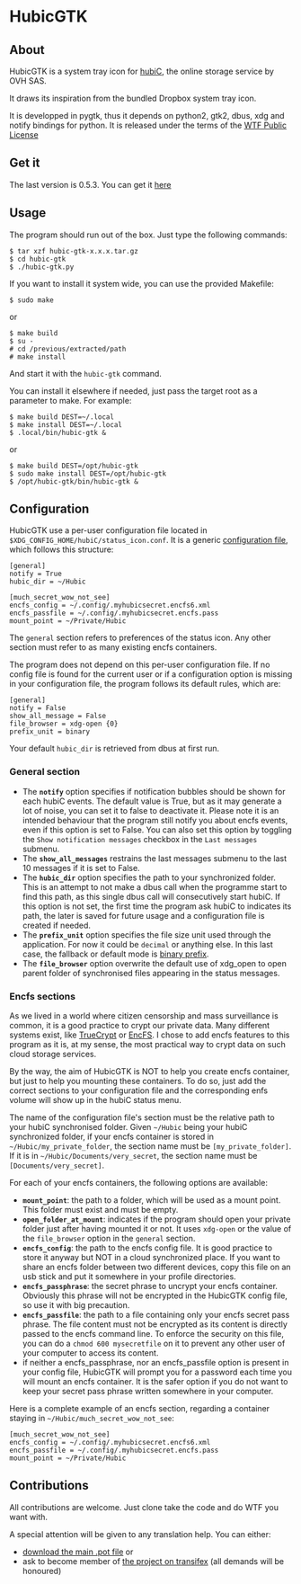 HubicGTK
========

About
-----

HubicGTK is a system tray icon for [hubiC](https://www.hubic.com),
the online storage service by OVH SAS.

It draws its inspiration from the bundled Dropbox system tray icon.

It is developped in pygtk, thus it depends on python2, gtk2, dbus, xdg
and notify bindings for python. It is released under the terms of the
[WTF Public License](http://www.wtfpl.net/)

Get it
------

The last version is 0.5.3. You can get it [here](https://projects.depar.is/hubic-gtk/raw/archlinux/hubic-gtk-0.5.3.tar.gz?name=a363b835a1)

Usage
-----

The program should run out of the box. Just type the following
commands:

    $ tar xzf hubic-gtk-x.x.x.tar.gz
    $ cd hubic-gtk
    $ ./hubic-gtk.py

If you want to install it system wide, you can use the provided
Makefile:

    $ sudo make

or

    $ make build
    $ su -
    # cd /previous/extracted/path
    # make install

And start it with the `hubic-gtk` command.

You can install it elsewhere if needed, just pass the target root as a
parameter to make. For example:

    $ make build DEST=~/.local
    $ make install DEST=~/.local
    $ .local/bin/hubic-gtk &

or

    $ make build DEST=/opt/hubic-gtk
    $ sudo make install DEST=/opt/hubic-gtk
    $ /opt/hubic-gtk/bin/hubic-gtk &


Configuration
-------------

HubicGTK use a per-user configuration file located in
`$XDG_CONFIG_HOME/hubiC/status_icon.conf`. It is a generic
[configuration file](https://en.wikipedia.org/wiki/Ini_file), which
follows this structure:

    [general]
    notify = True
    hubic_dir = ~/Hubic

    [much_secret_wow_not_see]
    encfs_config = ~/.config/.myhubicsecret.encfs6.xml
    encfs_passfile = ~/.config/.myhubicsecret.encfs.pass
    mount_point = ~/Private/Hubic

The `general` section refers to preferences of the status icon. Any
other section must refer to as many existing encfs containers.

The program does not depend on this per-user configuration file. If no
config file is found for the current user or if a configuration option
is missing in your configuration file, the program follows its default
rules, which are:

    [general]
    notify = False
    show_all_message = False
    file_browser = xdg-open {0}
    prefix_unit = binary

Your default `hubic_dir` is retrieved from dbus at first run.

### General section

- The **`notify`** option specifies if notification bubbles should be
  shown for each hubiC events. The default value is True, but as it
  may generate a lot of noise, you can set it to false to deactivate
  it.
  Please note it is an intended behaviour that the program still
  notify you about encfs events, even if this option is set to False.
  You can also set this option by toggling the `Show notification
  messages` checkbox in the `Last messages` submenu.
- The **`show_all_messages`** restrains the last messages submenu to the
  last 10 messages if it is set to False.
- The **`hubic_dir`** option specifies the path to your synchronized
  folder. This is an attempt to not make a dbus call when the
  programme start to find this path, as this single dbus call will
  consecutively start hubiC. If this option is not set, the first time
  the program ask hubiC to indicates its path, the later is saved for
  future usage and a configuration file is created if needed.
- The **`prefix_unit`** option specifies the file size unit used through
  the application. For now it could be `decimal` or anything else. In
  this last case, the fallback or default mode is [binary
  prefix](https://en.wikipedia.org/wiki/Binary_prefix).
- The **`file_browser`** option overwrite the default use of xdg_open to
  open parent folder of synchronised files appearing in the status
  messages.

### Encfs sections

As we lived in a world where citizen censorship and mass surveillance
is common, it is a good practice to crypt our private data. Many
different systems exist, like [TrueCrypt](http://www.truecrypt.org/)
or [EncFS](http://www.arg0.net/encfs). I chose to add encfs features
to this program as it is, at my sense, the most practical way to crypt
data on such cloud storage services.

By the way, the aim of HubicGTK is NOT to help you create encfs
container, but just to help you mounting these containers. To do so,
just add the correct sections to your configuration file and the
corresponding enfs volume will show up in the hubiC status menu.

The name of the configuration file's section must be the relative path
to your hubiC synchronised folder. Given `~/Hubic` being your hubiC
synchronized folder, if your encfs container is stored
in `~/Hubic/my_private_folder`, the section name must be
`[my_private_folder]`. If it is in `~/Hubic/Documents/very_secret`,
the section name must be `[Documents/very_secret]`.

For each of your encfs containers, the following options are
available:

- **`mount_point`**: the path to a folder, which will be used as a mount
  point. This folder must exist and must be empty.
- **`open_folder_at_mount`**: indicates if the program should open your
  private folder just after having mounted it or not. It uses
  `xdg-open` or the value of the `file_browser` option in the
  `general` section.
- **`encfs_config`**: the path to the encfs config file. It is good
  practice to store it anyway but NOT in a cloud synchronized
  place. If you want to share an encfs folder between two different
  devices, copy this file on an usb stick and put it somewhere in
  your profile directories.
- **`encfs_passphrase`**: the secret phrase to uncrypt your encfs
  container. Obviously this phrase will not be encrypted in the
  HubicGTK config file, so use it with big precaution.
- **`encfs_passfile`**: the path to a file containing only your encfs
  secret pass phrase. The file content must not be encrypted as its
  content is directly passed to the encfs command line. To enforce the
  security on this file, you can do a `chmod 600 mysecretfile` on it
  to prevent any other user of your computer to access its content.
- if neither a encfs_passphrase, nor an encfs_passfile option is
  present in your config file, HubicGTK will prompt you for a
  password each time you will mount an encfs container. It is the
  safer option if you do not want to keep your secret pass phrase
  written somewhere in your computer.

Here is a complete example of an encfs section, regarding a container
staying in `~/Hubic/much_secret_wow_not_see`:

    [much_secret_wow_not_see]
    encfs_config = ~/.config/.myhubicsecret.encfs6.xml
    encfs_passfile = ~/.config/.myhubicsecret.encfs.pass
    mount_point = ~/Private/Hubic


Contributions
-------------

All contributions are welcome. Just clone take the code and do WTF you
want with.

A special attention will be given to any translation help. You can
either:

- [download the main .pot file](http://projects.depar.is/hubic-gtk/raw/po/hubic-gtk.pot?name=tip) or
- ask to become member of [the project on transifex](https://www.transifex.com/projects/p/hubicstatus/) (all demands will be honoured)
